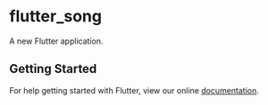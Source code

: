 # flutter_song

A new Flutter application.

## Getting Started

For help getting started with Flutter, view our online
[documentation](https://flutter.io/).
